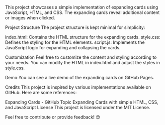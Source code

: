 This project showcases a simple implementation of expanding cards using JavaScript, HTML, and CSS. The expanding cards reveal additional content or images when clicked.

Project Structure
The project structure is kept minimal for simplicity:

index.html: Contains the HTML structure for the expanding cards.
style.css: Defines the styling for the HTML elements.
script.js: Implements the JavaScript logic for expanding and collapsing the cards.


Customization
Feel free to customize the content and styling according to your needs. You can modify the HTML in index.html and adjust the styles in style.css.

Demo
You can see a live demo of the expanding cards on GitHub Pages.

Credits
This project is inspired by various implementations available on GitHub. Here are some references:

Expanding Cards - GitHub Topic
Expanding Cards with simple HTML, CSS, and JavaScript
License
This project is licensed under the MIT License.

Feel free to contribute or provide feedback! 😊
